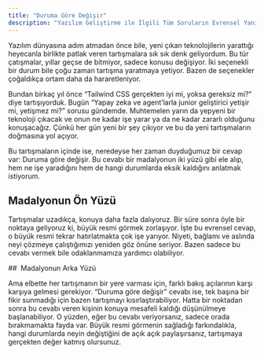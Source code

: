 ```yaml
---
title: "Duruma Göre Değişir"
description: "Yazılım Geliştirme ile İlgili Tüm Soruların Evrensel Yanıtı"
---
```


Yazılım dünyasına adım atmadan önce bile, yeni çıkan teknolojilerin yarattığı heyecanla birlikte patlak veren tartışmalara sık sık denk geliyordum. Bu tür çatışmalar, yıllar geçse de bitmiyor, sadece konusu değişiyor. İki seçenekli bir durum bile çoğu zaman tartışma yaratmaya yetiyor. Bazen de seçenekler çoğaldıkça ortam daha da hararetleniyor.

Bundan birkaç yıl önce “Tailwind CSS gerçekten iyi mi, yoksa gereksiz mi?” diye tartışıyorduk. Bugün “Yapay zeka ve agent’larla junior geliştirici yetişir mi, yetişmez mi?” sorusu gündemde. Muhtemelen yarın da yepyeni bir teknoloji çıkacak ve onun ne kadar işe yarar ya da ne kadar zararlı olduğunu konuşacağız. Çünkü her gün yeni bir şey çıkıyor ve bu da yeni tartışmaların doğmasına yol açıyor.

Bu tartışmaların içinde ise, neredeyse her zaman duyduğumuz bir cevap var: Duruma göre değişir. Bu cevabı bir madalyonun iki yüzü gibi ele alıp, hem ne işe yaradığını hem de hangi durumlarda eksik kaldığını anlatmak istiyorum.

##  Madalyonun Ön Yüzü

Tartışmalar uzadıkça, konuya daha fazla dalıyoruz. Bir süre sonra öyle bir noktaya geliyoruz ki, büyük resmi görmek zorlaşıyor. İşte bu evrensel cevap, o büyük resmi tekrar hatırlatmakta çok işe yarıyor. Niyeti, bağlamı ve aslında neyi çözmeye çalıştığımızı yeniden göz önüne seriyor. Bazen sadece bu cevabı vermek bile odaklanmamıza yardımcı olabiliyor.

##  Madalyonun Arka Yüzü

Ama elbette her tartışmanın bir yere varması için, farklı bakış açılarının karşı karşıya gelmesi gerekiyor. “Duruma göre değişir” cevabı ise, tek başına bir fikir sunmadığı için bazen tartışmayı kısırlaştırabiliyor. Hatta bir noktadan sonra bu cevabı veren kişinin konuya mesafeli kaldığı düşünülmeye başlanabiliyor. O yüzden, eğer bu cevabı veriyorsanız, sadece orada bırakmamakta fayda var. Büyük resmi görmenin sağladığı farkındalıkla, hangi durumlarda neyin değiştiğini de açık açık paylaşırsanız, tartışmaya gerçekten değer katmış olursunuz.